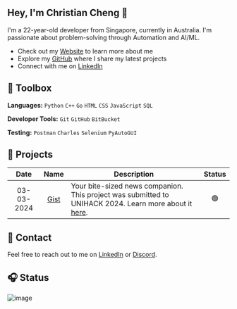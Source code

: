 ## Hey, I'm Christian Cheng 👋</h1>

I'm a 22-year-old developer from Singapore, currently in Australia. I'm passionate about problem-solving through Automation and AI/ML.

- Check out my [Website](https://christiancheng15.github.io/) to learn more about me
- Explore my [GitHub](https://github.com/christiancheng15) where I share my latest projects
- Connect with me on [LinkedIn](https://www.linkedin.com/in/christiancheng15/)

## 🧰 Toolbox

**Languages:** `Python` `C++` `Go` `HTML` `CSS` `JavaScript` `SQL`

**Developer Tools:** `Git` `GitHub` `BitBucket`

**Testing:** `Postman` `Charles` `Selenium` `PyAutoGUI`

## 🚧 Projects

| Date       | Name       | Description | Status |
|:------------:|:----------:|---------------|:----:|
| 03-03-2024 | [Gist](https://github.com/christiancheng15/UNIHACK-2024) | Your bite-sized news companion. This project was submitted to UNIHACK 2024. Learn more about it [here](https://devpost.com/software/gist-ryfdhn). | 🟢 |

## 💬 Contact

Feel free to reach out to me on [LinkedIn](https://www.linkedin.com/in/christiancheng15/) or [Discord](https://discordapp.com/users/910033554644295750).

## 🎧 Status

![image](https://discord-readme-badge.vercel.app/api?id=910033554644295750)
